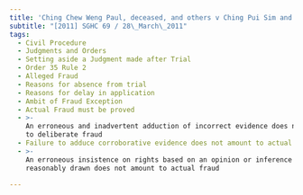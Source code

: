 ```yaml
---
title: 'Ching Chew Weng Paul, deceased, and others v Ching Pui Sim and others'
subtitle: "[2011] SGHC 69 / 28\_March\_2011"
tags:
  - Civil Procedure
  - Judgments and Orders
  - Setting aside a Judgment made after Trial
  - Order 35 Rule 2
  - Alleged Fraud
  - Reasons for absence from trial
  - Reasons for delay in application
  - Ambit of Fraud Exception
  - Actual Fraud must be proved
  - >-
    An erroneous and inadvertent adduction of incorrect evidence does not amount
    to deliberate fraud
  - Failure to adduce corroborative evidence does not amount to actual fraud
  - >-
    An erroneous insistence on rights based on an opinion or inference
    reasonably drawn does not amount to actual fraud

---
```


